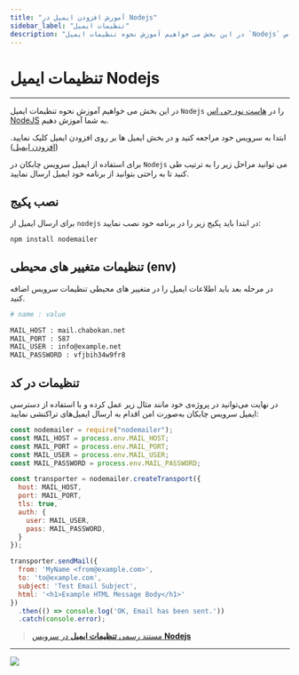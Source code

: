 ```yaml
---
title: "آموزش افزودن ایمیل در Nodejs"
sidebar_label: "تنظیمات ایمیل"
description: "در این بخش می خواهیم آموزش نحوه تنظیمات ایمیل `Nodejs` را در هاست  نود جی اس NodeJS به شما آموزش دهیم."
---
```


# تنظیمات ایمیل Nodejs
---

در این بخش می خواهیم آموزش نحوه تنظیمات ایمیل `Nodejs` را در [هاست  نود جی اس NodeJS](https://chabokan.net/cloud-hosting/nodejs/) به شما آموزش دهیم.

ابتدا به سرویس خود مراجعه کنید و در بخش ایمیل ها بر روی افزودن ایمیل کلیک نمایید.([افزودن ایمیل](https://docs.chabokan.net/email/add-email/))

برای استفاده از ایمیل سرویس چابکان در `Nodejs` می توانید مراحل زیر را به ترتیب طی کنید تا به راحتی بتوانید از برنامه خود ایمیل ارسال نمایید.

## نصب پکیج

برای ارسال ایمیل از `nodejs` در ابتدا باید پکیج زیر را در برنامه خود نصب نمایید:

```bash
npm install nodemailer
```

## تنظیمات متغییر های محیطی (env)

در مرحله بعد باید اطلاعات ایمیل را در متغییر های محیطی تنظیمات سرویس اضافه کنید.

```bash
# name : value

MAIL_HOST : mail.chabokan.net
MAIL_PORT : 587
MAIL_USER : info@example.net
MAIL_PASSWORD : vfjbih34w9fr8
```

## تنظیمات در کد

در نهایت می‌توانید در پروژه‌ی خود مانند مثال زیر عمل کرده و با استفاده از دسترسی ایمیل سرویس چابکان به‌صورت امن اقدام به ارسال ایمیل‌های تراکنشی نمایید:

```javascript
const nodemailer = require("nodemailer");
const MAIL_HOST = process.env.MAIL_HOST;
const MAIL_PORT = process.env.MAIL_PORT;
const MAIL_USER = process.env.MAIL_USER;
const MAIL_PASSWORD = process.env.MAIL_PASSWORD;

const transporter = nodemailer.createTransport({
  host: MAIL_HOST,
  port: MAIL_PORT,
  tls: true,
  auth: {
    user: MAIL_USER,
    pass: MAIL_PASSWORD,
  }
});

transporter.sendMail({
  from: 'MyName <from@example.com>',
  to: 'to@example.com',
  subject: 'Test Email Subject',
  html: '<h1>Example HTML Message Body</h1>'
})
  .then(() => console.log('OK, Email has been sent.'))
  .catch(console.error);
```

> [مستند رسمی **تنظیمات ایمیل** در سرویس **Nodejs**](https://nodemailer.com/smtp/)

---
<a href="https://hub.chabokan.net/fa/services/create/nodejs" ><img src="https://s1.chabokan.net/docs/images/nodejs-banner.png" /></a>